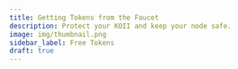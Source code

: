 ```yaml
---
title: Getting Tokens from the Faucet
description: Protect your KOII and keep your node safe.
image: img/thumbnail.png
sidebar_label: Free Tokens
draft: true
---
```


<!-- TODO: Up to date walkthrough for getting tokens from the faucet, including connecting finnie -->
